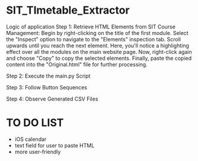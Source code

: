 # SIT_TImetable_Extractor

Logic of application
Step 1: Retrieve HTML Elements from SIT Course Management: Begin by right-clicking on the title of the first module. Select the "Inspect" option to navigate to the "Elements" inspection tab. Scroll upwards until you reach the next <tbody> element. Here, you'll notice a highlighting effect over all the modules on the main website page. Now, right-click again and choose "Copy" to copy the selected elements. Finally, paste the copied content into the "Original.html" file for further processing.

Step 2: Execute the main.py Script

Step 3: Follow Button Sequences

Step 4: Observe Generated CSV Files


# TO DO LIST
- iOS calendar
- text field for user to paste HTML
- more user-friendly
